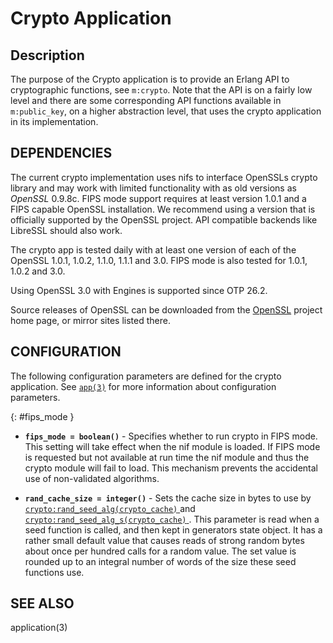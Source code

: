 <!--
%CopyrightBegin%

SPDX-License-Identifier: Apache-2.0

Copyright Ericsson AB 2023-2025. All Rights Reserved.

Licensed under the Apache License, Version 2.0 (the "License");
you may not use this file except in compliance with the License.
You may obtain a copy of the License at

    http://www.apache.org/licenses/LICENSE-2.0

Unless required by applicable law or agreed to in writing, software
distributed under the License is distributed on an "AS IS" BASIS,
WITHOUT WARRANTIES OR CONDITIONS OF ANY KIND, either express or implied.
See the License for the specific language governing permissions and
limitations under the License.

%CopyrightEnd%
-->
# Crypto Application

## Description

The purpose of the Crypto application is to provide an Erlang API to
cryptographic functions, see `m:crypto`. Note that the API is on a fairly low
level and there are some corresponding API functions available in
`m:public_key`, on a higher abstraction level, that uses the crypto application
in its implementation.

## DEPENDENCIES

The current crypto implementation uses nifs to interface OpenSSLs crypto library
and may work with limited functionality with as old versions as _OpenSSL_
0\.9.8c. FIPS mode support requires at least version 1.0.1 and a FIPS capable
OpenSSL installation. We recommend using a version that is officially supported
by the OpenSSL project. API compatible backends like LibreSSL should also work.

The crypto app is tested daily with at least one version of each of the OpenSSL
1.0.1, 1.0.2, 1.1.0, 1.1.1 and 3.0. FIPS mode is also tested for 1.0.1, 1.0.2
and 3.0.

Using OpenSSL 3.0 with Engines is supported since OTP 26.2.

Source releases of OpenSSL can be downloaded from the
[OpenSSL](http://www.openssl.org) project home page, or mirror sites listed
there.

## CONFIGURATION

The following configuration parameters are defined for the crypto application.
See [`app(3)`](`e:kernel:app.md`) for more information about configuration
parameters.

[](){: #fips_mode }
- **`fips_mode = boolean()`** - Specifies whether to run crypto in FIPS mode.
  This setting will take effect when the nif module is loaded. If FIPS mode is
  requested but not available at run time the nif module and thus the crypto
  module will fail to load. This mechanism prevents the accidental use of
  non-validated algorithms.

- **`rand_cache_size = integer()`** - Sets the cache size in bytes to use by
  [`crypto:rand_seed_alg(crypto_cache)` ](`crypto:rand_seed_alg/1`)and
  [`crypto:rand_seed_alg_s(crypto_cache)` ](`crypto:rand_seed_alg_s/1`). This
  parameter is read when a seed function is called, and then kept in generators
  state object. It has a rather small default value that causes reads of strong
  random bytes about once per hundred calls for a random value. The set value is
  rounded up to an integral number of words of the size these seed functions
  use.

## SEE ALSO

application(3)
